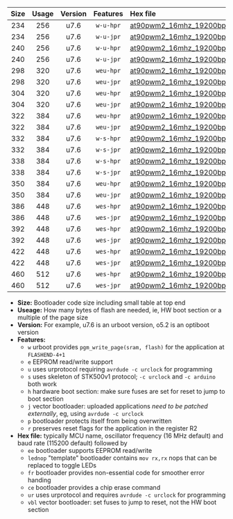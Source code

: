 |Size|Usage|Version|Features|Hex file|
|:-:|:-:|:-:|:-:|:--|
|234|256|u7.6|`w-u-hpr`|[at90pwm2_16mhz_19200bps_ur.hex](https://raw.githubusercontent.com/stefanrueger/urboot/main//at90pwm2_16mhz_19200bps_ur.hex)|
|234|256|u7.6|`w-u-jpr`|[at90pwm2_16mhz_19200bps_ur_vbl.hex](https://raw.githubusercontent.com/stefanrueger/urboot/main//at90pwm2_16mhz_19200bps_ur_vbl.hex)|
|240|256|u7.6|`w-u-hpr`|[at90pwm2_16mhz_19200bps_lednop_ur.hex](https://raw.githubusercontent.com/stefanrueger/urboot/main//at90pwm2_16mhz_19200bps_lednop_ur.hex)|
|240|256|u7.6|`w-u-jpr`|[at90pwm2_16mhz_19200bps_lednop_ur_vbl.hex](https://raw.githubusercontent.com/stefanrueger/urboot/main//at90pwm2_16mhz_19200bps_lednop_ur_vbl.hex)|
|298|320|u7.6|`weu-hpr`|[at90pwm2_16mhz_19200bps_ee_ur.hex](https://raw.githubusercontent.com/stefanrueger/urboot/main//at90pwm2_16mhz_19200bps_ee_ur.hex)|
|298|320|u7.6|`weu-jpr`|[at90pwm2_16mhz_19200bps_ee_ur_vbl.hex](https://raw.githubusercontent.com/stefanrueger/urboot/main//at90pwm2_16mhz_19200bps_ee_ur_vbl.hex)|
|304|320|u7.6|`weu-hpr`|[at90pwm2_16mhz_19200bps_ee_lednop_ur.hex](https://raw.githubusercontent.com/stefanrueger/urboot/main//at90pwm2_16mhz_19200bps_ee_lednop_ur.hex)|
|304|320|u7.6|`weu-jpr`|[at90pwm2_16mhz_19200bps_ee_lednop_ur_vbl.hex](https://raw.githubusercontent.com/stefanrueger/urboot/main//at90pwm2_16mhz_19200bps_ee_lednop_ur_vbl.hex)|
|322|384|u7.6|`weu-hpr`|[at90pwm2_16mhz_19200bps_ee_lednop_fr_ur.hex](https://raw.githubusercontent.com/stefanrueger/urboot/main//at90pwm2_16mhz_19200bps_ee_lednop_fr_ur.hex)|
|322|384|u7.6|`weu-jpr`|[at90pwm2_16mhz_19200bps_ee_lednop_fr_ur_vbl.hex](https://raw.githubusercontent.com/stefanrueger/urboot/main//at90pwm2_16mhz_19200bps_ee_lednop_fr_ur_vbl.hex)|
|332|384|u7.6|`w-s-hpr`|[at90pwm2_16mhz_19200bps.hex](https://raw.githubusercontent.com/stefanrueger/urboot/main//at90pwm2_16mhz_19200bps.hex)|
|332|384|u7.6|`w-s-jpr`|[at90pwm2_16mhz_19200bps_vbl.hex](https://raw.githubusercontent.com/stefanrueger/urboot/main//at90pwm2_16mhz_19200bps_vbl.hex)|
|338|384|u7.6|`w-s-hpr`|[at90pwm2_16mhz_19200bps_lednop.hex](https://raw.githubusercontent.com/stefanrueger/urboot/main//at90pwm2_16mhz_19200bps_lednop.hex)|
|338|384|u7.6|`w-s-jpr`|[at90pwm2_16mhz_19200bps_lednop_vbl.hex](https://raw.githubusercontent.com/stefanrueger/urboot/main//at90pwm2_16mhz_19200bps_lednop_vbl.hex)|
|350|384|u7.6|`weu-hpr`|[at90pwm2_16mhz_19200bps_ee_lednop_fr_ce_ur.hex](https://raw.githubusercontent.com/stefanrueger/urboot/main//at90pwm2_16mhz_19200bps_ee_lednop_fr_ce_ur.hex)|
|350|384|u7.6|`weu-jpr`|[at90pwm2_16mhz_19200bps_ee_lednop_fr_ce_ur_vbl.hex](https://raw.githubusercontent.com/stefanrueger/urboot/main//at90pwm2_16mhz_19200bps_ee_lednop_fr_ce_ur_vbl.hex)|
|386|448|u7.6|`wes-hpr`|[at90pwm2_16mhz_19200bps_ee.hex](https://raw.githubusercontent.com/stefanrueger/urboot/main//at90pwm2_16mhz_19200bps_ee.hex)|
|386|448|u7.6|`wes-jpr`|[at90pwm2_16mhz_19200bps_ee_vbl.hex](https://raw.githubusercontent.com/stefanrueger/urboot/main//at90pwm2_16mhz_19200bps_ee_vbl.hex)|
|392|448|u7.6|`wes-hpr`|[at90pwm2_16mhz_19200bps_ee_lednop.hex](https://raw.githubusercontent.com/stefanrueger/urboot/main//at90pwm2_16mhz_19200bps_ee_lednop.hex)|
|392|448|u7.6|`wes-jpr`|[at90pwm2_16mhz_19200bps_ee_lednop_vbl.hex](https://raw.githubusercontent.com/stefanrueger/urboot/main//at90pwm2_16mhz_19200bps_ee_lednop_vbl.hex)|
|422|448|u7.6|`wes-hpr`|[at90pwm2_16mhz_19200bps_ee_lednop_fr.hex](https://raw.githubusercontent.com/stefanrueger/urboot/main//at90pwm2_16mhz_19200bps_ee_lednop_fr.hex)|
|422|448|u7.6|`wes-jpr`|[at90pwm2_16mhz_19200bps_ee_lednop_fr_vbl.hex](https://raw.githubusercontent.com/stefanrueger/urboot/main//at90pwm2_16mhz_19200bps_ee_lednop_fr_vbl.hex)|
|460|512|u7.6|`wes-hpr`|[at90pwm2_16mhz_19200bps_ee_lednop_fr_ce.hex](https://raw.githubusercontent.com/stefanrueger/urboot/main//at90pwm2_16mhz_19200bps_ee_lednop_fr_ce.hex)|
|460|512|u7.6|`wes-jpr`|[at90pwm2_16mhz_19200bps_ee_lednop_fr_ce_vbl.hex](https://raw.githubusercontent.com/stefanrueger/urboot/main//at90pwm2_16mhz_19200bps_ee_lednop_fr_ce_vbl.hex)|

- **Size:** Bootloader code size including small table at top end
- **Useage:** How many bytes of flash are needed, ie, HW boot section or a multiple of the page size
- **Version:** For example, u7.6 is an urboot version, o5.2 is an optiboot version
- **Features:**
  + `w` urboot provides `pgm_write_page(sram, flash)` for the application at `FLASHEND-4+1`
  + `e` EEPROM read/write support
  + `u` uses urprotocol requiring `avrdude -c urclock` for programming
  + `s` uses skeleton of STK500v1 protocol; `-c urclock` and `-c arduino` both work
  + `h` hardware boot section: make sure fuses are set for reset to jump to boot section
  + `j` vector bootloader: uploaded applications *need to be patched externally*, eg, using `avrdude -c urclock`
  + `p` bootloader protects itself from being overwritten
  + `r` preserves reset flags for the application in the register R2
- **Hex file:** typically MCU name, oscillator frequency (16 MHz default) and baud rate (115200 default) followed by
  + `ee` bootloader supports EEPROM read/write
  + `lednop` "template" bootloader contains `mov rx,rx` nops that can be replaced to toggle LEDs
  + `fr` bootloader provides non-essential code for smoother error handing
  + `ce` bootloader provides a chip erase command
  + `ur` uses urprotocol and requires `avrdude -c urclock` for programming
  + `vbl` vector bootloader: set fuses to jump to reset, not the HW boot section
